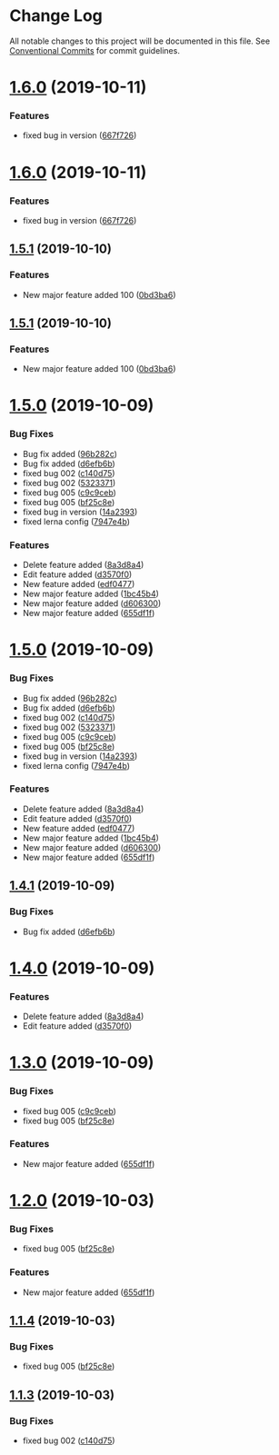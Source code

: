 # Change Log

All notable changes to this project will be documented in this file.
See [Conventional Commits](https://conventionalcommits.org) for commit guidelines.

# [1.6.0](https://github.com/mpvineesh/lerna/compare/v1.5.1...v1.6.0) (2019-10-11)


### Features

* fixed bug in version ([667f726](https://github.com/mpvineesh/lerna/commit/667f726))





# [1.6.0](https://github.com/mpvineesh/lerna/compare/v1.5.1...v1.6.0) (2019-10-11)


### Features

* fixed bug in version ([667f726](https://github.com/mpvineesh/lerna/commit/667f726))





## [1.5.1](https://github.com/mpvineesh/lerna/compare/v1.5.0...v1.5.1) (2019-10-10)


### Features

* New major feature added 100 ([0bd3ba6](https://github.com/mpvineesh/lerna/commit/0bd3ba6))





## [1.5.1](https://github.com/mpvineesh/lerna/compare/v1.5.0...v1.5.1) (2019-10-10)


### Features

* New major feature added 100 ([0bd3ba6](https://github.com/mpvineesh/lerna/commit/0bd3ba6))





# [1.5.0](https://github.com/mpvineesh/lerna/compare/v1.0.1...v1.5.0) (2019-10-09)


### Bug Fixes

* Bug fix added ([96b282c](https://github.com/mpvineesh/lerna/commit/96b282c))
* Bug fix added ([d6efb6b](https://github.com/mpvineesh/lerna/commit/d6efb6b))
* fixed bug 002 ([c140d75](https://github.com/mpvineesh/lerna/commit/c140d75))
* fixed bug 002 ([5323371](https://github.com/mpvineesh/lerna/commit/5323371))
* fixed bug 005 ([c9c9ceb](https://github.com/mpvineesh/lerna/commit/c9c9ceb))
* fixed bug 005 ([bf25c8e](https://github.com/mpvineesh/lerna/commit/bf25c8e))
* fixed bug in version ([14a2393](https://github.com/mpvineesh/lerna/commit/14a2393))
* fixed lerna config ([7947e4b](https://github.com/mpvineesh/lerna/commit/7947e4b))


### Features

* Delete feature added ([8a3d8a4](https://github.com/mpvineesh/lerna/commit/8a3d8a4))
* Edit feature added ([d3570f0](https://github.com/mpvineesh/lerna/commit/d3570f0))
* New feature added ([edf0477](https://github.com/mpvineesh/lerna/commit/edf0477))
* New major feature added ([1bc45b4](https://github.com/mpvineesh/lerna/commit/1bc45b4))
* New major feature added ([d606300](https://github.com/mpvineesh/lerna/commit/d606300))
* New major feature added ([655df1f](https://github.com/mpvineesh/lerna/commit/655df1f))





# [1.5.0](https://github.com/mpvineesh/lerna/compare/v1.0.1...v1.5.0) (2019-10-09)


### Bug Fixes

* Bug fix added ([96b282c](https://github.com/mpvineesh/lerna/commit/96b282c))
* Bug fix added ([d6efb6b](https://github.com/mpvineesh/lerna/commit/d6efb6b))
* fixed bug 002 ([c140d75](https://github.com/mpvineesh/lerna/commit/c140d75))
* fixed bug 002 ([5323371](https://github.com/mpvineesh/lerna/commit/5323371))
* fixed bug 005 ([c9c9ceb](https://github.com/mpvineesh/lerna/commit/c9c9ceb))
* fixed bug 005 ([bf25c8e](https://github.com/mpvineesh/lerna/commit/bf25c8e))
* fixed bug in version ([14a2393](https://github.com/mpvineesh/lerna/commit/14a2393))
* fixed lerna config ([7947e4b](https://github.com/mpvineesh/lerna/commit/7947e4b))


### Features

* Delete feature added ([8a3d8a4](https://github.com/mpvineesh/lerna/commit/8a3d8a4))
* Edit feature added ([d3570f0](https://github.com/mpvineesh/lerna/commit/d3570f0))
* New feature added ([edf0477](https://github.com/mpvineesh/lerna/commit/edf0477))
* New major feature added ([1bc45b4](https://github.com/mpvineesh/lerna/commit/1bc45b4))
* New major feature added ([d606300](https://github.com/mpvineesh/lerna/commit/d606300))
* New major feature added ([655df1f](https://github.com/mpvineesh/lerna/commit/655df1f))





## [1.4.1](https://github.com/mpvineesh/lerna/compare/pcs-ui-snippets@1.4.0...pcs-ui-snippets@1.4.1) (2019-10-09)


### Bug Fixes

* Bug fix added ([d6efb6b](https://github.com/mpvineesh/lerna/commit/d6efb6b))





# [1.4.0](https://github.com/mpvineesh/lerna/compare/pcs-ui-snippets@1.3.0...pcs-ui-snippets@1.4.0) (2019-10-09)


### Features

* Delete feature added ([8a3d8a4](https://github.com/mpvineesh/lerna/commit/8a3d8a4))
* Edit feature added ([d3570f0](https://github.com/mpvineesh/lerna/commit/d3570f0))





# [1.3.0](https://github.com/mpvineesh/lerna/compare/pcs-ui-snippets@1.1.3...pcs-ui-snippets@1.3.0) (2019-10-09)


### Bug Fixes

* fixed bug 005 ([c9c9ceb](https://github.com/mpvineesh/lerna/commit/c9c9ceb))
* fixed bug 005 ([bf25c8e](https://github.com/mpvineesh/lerna/commit/bf25c8e))


### Features

* New major feature added ([655df1f](https://github.com/mpvineesh/lerna/commit/655df1f))





# [1.2.0](https://github.com/mpvineesh/lerna/compare/pcs-ui-snippets@1.1.3...pcs-ui-snippets@1.2.0) (2019-10-03)


### Bug Fixes

* fixed bug 005 ([bf25c8e](https://github.com/mpvineesh/lerna/commit/bf25c8e))


### Features

* New major feature added ([655df1f](https://github.com/mpvineesh/lerna/commit/655df1f))





## [1.1.4](https://github.com/mpvineesh/lerna/compare/pcs-ui-snippets@1.1.3...pcs-ui-snippets@1.1.4) (2019-10-03)


### Bug Fixes

* fixed bug 005 ([bf25c8e](https://github.com/mpvineesh/lerna/commit/bf25c8e))





## [1.1.3](https://github.com/mpvineesh/lerna/compare/pcs-ui-snippets@1.1.2...pcs-ui-snippets@1.1.3) (2019-10-03)


### Bug Fixes

* fixed bug 002 ([c140d75](https://github.com/mpvineesh/lerna/commit/c140d75))
